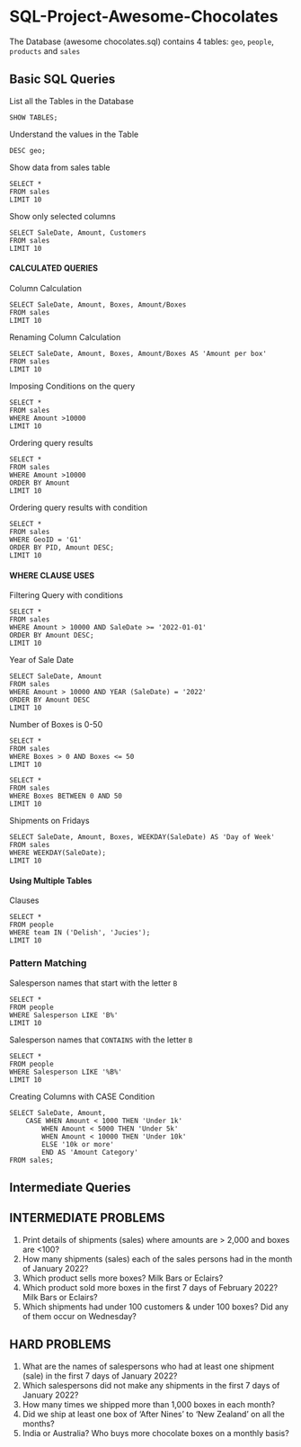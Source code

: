 # SQL-Project-Awesome-Chocolates

 The Database (awesome chocolates.sql) contains 4 tables: `geo`, `people`, `products` and `sales`

## Basic SQL Queries

List all the Tables in the Database
```
SHOW TABLES;
```
Understand the values in the Table
```
DESC geo;
```
Show data from sales table
```
SELECT *
FROM sales
LIMIT 10
```
Show only selected columns
```
SELECT SaleDate, Amount, Customers 
FROM sales
LIMIT 10
```

#### CALCULATED QUERIES
Column Calculation
```
SELECT SaleDate, Amount, Boxes, Amount/Boxes 
FROM sales
LIMIT 10
```
Renaming Column Calculation
```
SELECT SaleDate, Amount, Boxes, Amount/Boxes AS 'Amount per box'
FROM sales
LIMIT 10
```
Imposing Conditions on the query
```
SELECT *
FROM sales
WHERE Amount >10000
LIMIT 10
```
Ordering query results
```
SELECT *
FROM sales
WHERE Amount >10000
ORDER BY Amount
LIMIT 10
```
Ordering query results with condition
```
SELECT *
FROM sales
WHERE GeoID = 'G1'
ORDER BY PID, Amount DESC;
LIMIT 10
```

#### WHERE CLAUSE USES
Filtering Query with conditions
```
SELECT *
FROM sales
WHERE Amount > 10000 AND SaleDate >= '2022-01-01'
ORDER BY Amount DESC;
LIMIT 10
```
Year of Sale Date
```
SELECT SaleDate, Amount 
FROM sales
WHERE Amount > 10000 AND YEAR (SaleDate) = '2022'
ORDER BY Amount DESC 
LIMIT 10
```
Number of Boxes is 0-50
```
SELECT *
FROM sales
WHERE Boxes > 0 AND Boxes <= 50
LIMIT 10
```

```
SELECT *
FROM sales
WHERE Boxes BETWEEN 0 AND 50
LIMIT 10
```

Shipments on Fridays
```
SELECT SaleDate, Amount, Boxes, WEEKDAY(SaleDate) AS 'Day of Week'  
FROM sales
WHERE WEEKDAY(SaleDate);
LIMIT 10
```

#### Using Multiple Tables

Clauses
```
SELECT *
FROM people 
WHERE team IN ('Delish', 'Jucies');
LIMIT 10
```

### Pattern Matching
Salesperson names that start with the letter `B`
```
SELECT *
FROM people 
WHERE Salesperson LIKE 'B%'
LIMIT 10
```
Salesperson names that `CONTAINS` with the letter `B`
```
SELECT *
FROM people 
WHERE Salesperson LIKE '%B%'
LIMIT 10
```
Creating Columns with CASE Condition
```
SELECT SaleDate, Amount,
	CASE WHEN Amount < 1000 THEN 'Under 1k'
		WHEN Amount < 5000 THEN 'Under 5k'
		WHEN Amount < 10000 THEN 'Under 10k'
		ELSE '10k or more'
		END AS 'Amount Category'
FROM sales;
```
## Intermediate Queries








## INTERMEDIATE PROBLEMS 

1. Print details of shipments (sales) where amounts are > 2,000 and boxes are <100? 
2. How many shipments (sales) each of the sales persons had in the month of January 2022?
3. Which product sells more boxes? Milk Bars or Eclairs?
4. Which product sold more boxes in the first 7 days of February 2022? Milk Bars or Eclairs?
5. Which shipments had under 100 customers & under 100 boxes? Did any of them occur on Wednesday?

## HARD PROBLEMS 

1. What are the names of salespersons who had at least one shipment (sale) in the first 7 days of January 2022?
2. Which salespersons did not make any shipments in the first 7 days of January 2022?
3. How many times we shipped more than 1,000 boxes in each month?
4. Did we ship at least one box of ‘After Nines’ to ‘New Zealand’ on all the months?
5. India or Australia? Who buys more chocolate boxes on a monthly basis?
